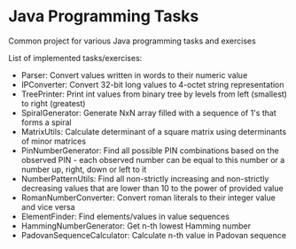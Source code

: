 # Java Programming Tasks
Common project for various Java programming tasks and exercises

List of implemented tasks/exercises:
- Parser: Convert values written in words to their numeric value
- IPConverter: Convert 32-bit long values to 4-octet string representation
- TreePrinter: Print int values from binary tree by levels from left (smallest) to right (greatest)
- SpiralGenerator: Generate NxN array filled with a sequence of 1's that forms a spiral
- MatrixUtils: Calculate determinant of a square matrix using determinants of minor matrices
- PinNumberGenerator: Find all possible PIN combinations based on the observed PIN - each observed number can be equal to this number or a number up, right, down or left to it
- NumberPatternUtils: Find all non-strictly increasing and non-strictly decreasing values that are lower than 10 to the power of provided value
- RomanNumberConverter: Convert roman literals to their integer value and vice versa
- ElementFinder: Find elements/values in value sequences
- HammingNumberGenerator: Get n-th lowest Hamming number
- PadovanSequenceCalculator: Calculate n-th value in Padovan sequence